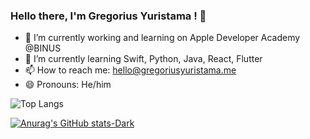 ### Hello there, I'm Gregorius Yuristama ! 👋

<!--
**gregoriusyuristama/gregoriusyuristama** is a ✨ _special_ ✨ repository because its `README.md` (this file) appears on your GitHub profile.

Here are some ideas to get you started:
-->
- 🔭 I’m currently working and learning on Apple Developer Academy @BINUS
- 🌱 I’m currently learning Swift, Python, Java, React, Flutter
- 📫 How to reach me: hello@gregoriusyuristama.me
- 😄 Pronouns: He/him
<!--
   - 👯 I’m looking to collaborate on ...
- 🤔 I’m looking for help with ...
- 💬 Ask me about ...
- ⚡ Fun fact: ...
-->

![Top Langs](https://github-readme-stats-mauve-sigma-59.vercel.app/api/top-langs/?username=gregoriusyuristama&layout=compact&theme=dark)

[![Anurag's GitHub stats-Dark](https://github-readme-stats-mauve-sigma-59.vercel.app/api?username=gregoriusyuristama&show_icons=true&theme=dark#gh-dark-mode-only)](https://github.com/anuraghazra/github-readme-stats#gh-dark-mode-only)

